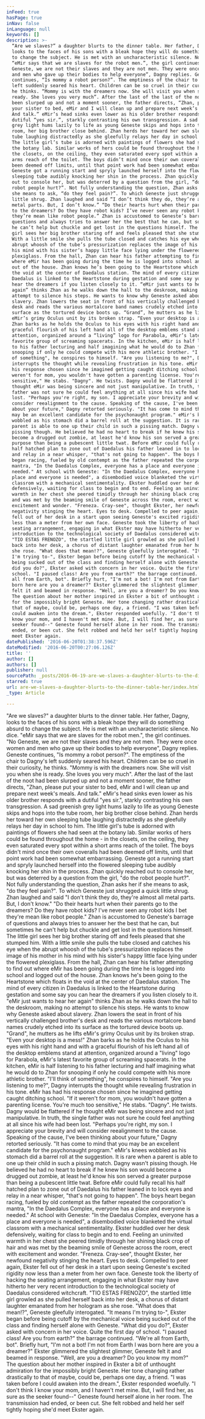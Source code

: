 ```yaml
---
inFeed: true
hasPage: true
inNav: false
inLanguage: null
keywords: []
description: >-
  “Are we slaves?” a daughter blurts to the dinner table. Her father, Dagny,
  looks to the faces of his sons with a bleak hope they will do something absurd
  to change the subject. He is met with an uncharacteristic silence. No dice.
  “eMir says that we are slaves for the robot men.”, the girl continues. “No
  Geneste, we are not their slaves and they are not men. They were once women
  and men who gave up their bodies to help everyone”, Dagny replies. Geneste
  continues, “Is mommy a robot person?”. The emptiness of the chair to Dagny’s
  left suddenly seared his heart. Children can be so cruel in their curiosity,
  he thinks. “Mommy is with the dreamers now. She will visit you when she is
  ready. She loves you very much”. After the last of the last of the noot had
  been slurped up and not a moment sooner, the father directs, “Zhan, please put
  your sister to bed, eMir and I will clean up and prepare next week’s meals.
  And talk.” eMir’s head sinks even lower as his older brother responds with a
  dutiful “yes sir.”, starkly contrasting his own transgression. A sad greenish
  grey light hums lazily to life as young Geneste skips and hops into the tube
  room, her big brother close behind. Zhan herds her toward her own sleeping
  tube laughing distractedly as she gleefully relays her day in school to him.
  The little girl’s tube is adorned with paintings of flowers she had seen at
  the botany lab. Similar works of hers could be found throughout the home - in
  the closets, on the ceiling, they even saturated every spot within a short
  arms reach of the toilet. The boys didn’t mind once their own coveralls had
  been deemed off limits, until that point work had been somewhat embarrassing.
  Geneste got a running start and spryly launched herself into the flowered
  sleeping tube audibly knocking her shin in the process. Zhan quickly reached
  out to console her, but was deterred by a question from the girl, “do the
  robot people hurt?”. Not fully understanding the question, Zhan asks her if
  she means to ask, “do they feel pain?”. To which Geneste just shrugged a quick
  little shrug. Zhan laughed and said “I don’t think they do, they’re almost all
  metal parts. But, I don’t know.” “Do their hearts hurt when their parents go
  to the dreamers? Do they have robot kids? I’ve never seen any robot kids I bet
  they’re mean like robot people.” Zhan is accustomed to Geneste’s barrage of
  questions and always tries to answer her the best that he can, but sometimes
  he can’t help but chuckle and get lost in the questions himself. The little
  girl sees her big brother staring off and feels pleased that she stumped him.
  With a little smile she pulls the tube closed and catches his eye when the
  abrupt whoosh of the tube’s pressurization replaces the image of his mother in
  his mind with his sister’s happy little face lying under the flowered
  plexiglass. From the hall, Zhan can hear his father attempting to find out
  where eMir has been going during the time he is logged into school and logged
  out of the house. Zhan knows he’s been going to the Heartstone which floats in
  the void at the center of Daedalus station. The mind of every citizen in
  Daedalus is linked to the Heartstone during gestation and some say you can
  hear the dreamers if you listen closely to it. “eMir just wants to hear her
  again” thinks Zhan as he walks down the hall to the deskroom, making no
  attempt to silence his steps. He wants to know why Geneste asked about
  slavery. Zhan lowers the seat in front of his vertically challenged brother’s
  desk and reads the various mortalcore band names crudely etched into its
  surface as the tortured device boots up. “Grand”, he mutters as he lifts
  eMir’s grimy Oculus unit by its broken strap. “Even your desktop is a mess!”
  Zhan barks as he holds the Oculus to his eyes with his right hand and with a
  graceful flourish of his left hand all of the desktop emblems stand at
  attention, organized around a “living” logo for Parabola, eMir’s latest
  favorite group of screaming spacerats. In the kitchen, eMir is half listening
  to his father lecturing and half imagining what he would do to Zhan for
  snooping if only he could compete with his more athletic brother. "I'll think
  of something", he conspires to himself. "Are you listening to me?", Dagny
  interrupts the thought while revealing frustration in his tone. eMir has had
  his response chosen since he imagined getting caught ditching school. "If it
  weren't for mom, you wouldn't have gotten a parenting license. You're much too
  sensitive," He stabs. "Dagny". He twists. Dagny would be flattered if he
  thought eMir was being sincere and not just manipulative. In truth, the single
  father was not sure he could feel anything at all since his wife had been
  lost. "Perhaps you're right, my son. I appreciate your brevity and will
  consider reealignment to the cause. Speaking of the cause, I've been thinking
  about your future," Dagny retorted seriously. "It has come to mind that you
  may be an excellent candidate for the psychonaught program." eMir's knees
  wobbled as his stomach did a barrel roll at the suggestion. It is rare when a
  parent is able to one up their child in such a pissing match. Dagny wasn't
  pissing though. He believed he had no heart to break if he knew his son would
  become a drugged out zombie, at least he'd know his son served a greater
  purpose than being a pubescent little twat. Before eMir could fully recall his
  half hatched plan to zone out of Daedalus his father leaned in to lock eyes
  and relay in a near whisper, "that's not going to happen". The boys heart
  began racing, fueled by old contempt as the father repeated the corporation's
  mantra, "In the Daedalus Complex, everyone has a place and everyone is
  needed." At school with Geneste: "In the Daedalus Complex, everyone has a
  place and everyone is needed", a disembodied voice blanketed the virtual
  classrom with a mechanical sentimentality. Ekster huddled over her desk
  defensively, waiting for class to begin and to end. Feeling an uninvited
  warmth in her chest she peered timidly through her shining black crop of hair
  and was met by the beaming smile of Geneste across the room, erect with
  excitement and wonder. "Freneza. Cray-see", thought Ekster, her newfound
  negativity stinging the heart. Eyes to desk. Compelled to peer again, Ekster
  fell out of her desk in a start upon seeing Geneste's excited rigidity now
  less than a meter from her own face. Geneste took the liberty of hacking the
  seating arrangement, engaging in what Ekster may have hitherto her very recent
  introduction to the technological society of Daedalus considered witchcraft.
  "TIO ESTAS FRENOZO", the startled little girl growled as she pulled herself
  back into her desk, a chorus of distant laughter emanated from her hologram as
  she rose. "What does that mean!?", Geneste gleefully interogated. "It means
  I'm trying to-", Ekster began before being cutoff by the mechanical voice
  being sucked out of the class and finding herself alone with Geneste. "What
  did you do?", Ekster asked with concern in her voice. Quite the first day of
  school. "I paused class! Are you from earth?" the barrage continued. "We're
  all from Earth, bot". Briefly hurt, "I'm not a bot! I'm not from Earth I was
  born here are you a dreamer?" Ekster glimmered the slightest glimmer, Geneste
  felt it and beamed in response. "Well, are you a dreamer? Do you know my mom?"
  The question about her mother inspired in Ekster a bit of unthought admiration
  for the impossibly bright Geneste. Her tone changing rather drastically to
  that of maybe, could be, perhaps one day, a friend. "I was taken before I
  could awaken into the dream.", Ekster responded woefully. "I don't think I
  know your mom, and I haven't met mine. But, I will find her, as sure as the
  seeker found--" Geneste found herself alone in her room. The transmission had
  ended, or been cut. She felt robbed and held her self tightly hoping she'd
  meet Ekster again. 
datePublished: '2016-06-20T01:38:37.596Z'
dateModified: '2016-06-20T00:27:06.126Z'
title: ''
author: []
authors: []
publisher: null
sourcePath: _posts/2016-06-19-are-we-slaves-a-daughter-blurts-to-the-dinner-table-her.md
starred: true
url: are-we-slaves-a-daughter-blurts-to-the-dinner-table-her/index.html
_type: Article

---
```

"Are we slaves?" a daughter blurts to the dinner table. Her father, Dagny, looks to the faces of his sons with a bleak hope they will do something absurd to change the subject. He is met with an uncharacteristic silence. No dice. "eMir says that we are slaves for the robot men.", the girl continues. "No Geneste, we are not their slaves and they are not men. They were once women and men who gave up their bodies to help everyone", Dagny replies. Geneste continues, "Is mommy a robot person?". The emptiness of the chair to Dagny's left suddenly seared his heart. Children can be so cruel in their curiosity, he thinks. "Mommy is with the dreamers now. She will visit you when she is ready. She loves you very much". After the last of the last of the noot had been slurped up and not a moment sooner, the father directs, "Zhan, please put your sister to bed, eMir and I will clean up and prepare next week's meals. And talk." eMir's head sinks even lower as his older brother responds with a dutiful "yes sir.", starkly contrasting his own transgression. A sad greenish grey light hums lazily to life as young Geneste skips and hops into the tube room, her big brother close behind. Zhan herds her toward her own sleeping tube laughing distractedly as she gleefully relays her day in school to him. The little girl's tube is adorned with paintings of flowers she had seen at the botany lab. Similar works of hers could be found throughout the home - in the closets, on the ceiling, they even saturated every spot within a short arms reach of the toilet. The boys didn't mind once their own coveralls had been deemed off limits, until that point work had been somewhat embarrassing. Geneste got a running start and spryly launched herself into the flowered sleeping tube audibly knocking her shin in the process. Zhan quickly reached out to console her, but was deterred by a question from the girl, "do the robot people hurt?". Not fully understanding the question, Zhan asks her if she means to ask, "do they feel pain?". To which Geneste just shrugged a quick little shrug. Zhan laughed and said "I don't think they do, they're almost all metal parts. But, I don't know." "Do their hearts hurt when their parents go to the dreamers? Do they have robot kids? I've never seen any robot kids I bet they're mean like robot people." Zhan is accustomed to Geneste's barrage of questions and always tries to answer her the best that he can, but sometimes he can't help but chuckle and get lost in the questions himself. The little girl sees her big brother staring off and feels pleased that she stumped him. With a little smile she pulls the tube closed and catches his eye when the abrupt whoosh of the tube's pressurization replaces the image of his mother in his mind with his sister's happy little face lying under the flowered plexiglass. From the hall, Zhan can hear his father attempting to find out where eMir has been going during the time he is logged into school and logged out of the house. Zhan knows he's been going to the Heartstone which floats in the void at the center of Daedalus station. The mind of every citizen in Daedalus is linked to the Heartstone during gestation and some say you can hear the dreamers if you listen closely to it. "eMir just wants to hear her again" thinks Zhan as he walks down the hall to the deskroom, making no attempt to silence his steps. He wants to know why Geneste asked about slavery. Zhan lowers the seat in front of his vertically challenged brother's desk and reads the various mortalcore band names crudely etched into its surface as the tortured device boots up. "Grand", he mutters as he lifts eMir's grimy Oculus unit by its broken strap. "Even your desktop is a mess!" Zhan barks as he holds the Oculus to his eyes with his right hand and with a graceful flourish of his left hand all of the desktop emblems stand at attention, organized around a "living" logo for Parabola, eMir's latest favorite group of screaming spacerats. In the kitchen, eMir is half listening to his father lecturing and half imagining what he would do to Zhan for snooping if only he could compete with his more athletic brother. "I'll think of something", he conspires to himself. "Are you listening to me?", Dagny interrupts the thought while revealing frustration in his tone. eMir has had his response chosen since he imagined getting caught ditching school. "If it weren't for mom, you wouldn't have gotten a parenting license. You're much too sensitive," He stabs. "Dagny". He twists. Dagny would be flattered if he thought eMir was being sincere and not just manipulative. In truth, the single father was not sure he could feel anything at all since his wife had been lost. "Perhaps you're right, my son. I appreciate your brevity and will consider reealignment to the cause. Speaking of the cause, I've been thinking about your future," Dagny retorted seriously. "It has come to mind that you may be an excellent candidate for the psychonaught program." eMir's knees wobbled as his stomach did a barrel roll at the suggestion. It is rare when a parent is able to one up their child in such a pissing match. Dagny wasn't pissing though. He believed he had no heart to break if he knew his son would become a drugged out zombie, at least he'd know his son served a greater purpose than being a pubescent little twat. Before eMir could fully recall his half hatched plan to zone out of Daedalus his father leaned in to lock eyes and relay in a near whisper, "that's not going to happen". The boys heart began racing, fueled by old contempt as the father repeated the corporation's mantra, "In the Daedalus Complex, everyone has a place and everyone is needed." At school with Geneste: "In the Daedalus Complex, everyone has a place and everyone is needed", a disembodied voice blanketed the virtual classrom with a mechanical sentimentality. Ekster huddled over her desk defensively, waiting for class to begin and to end. Feeling an uninvited warmth in her chest she peered timidly through her shining black crop of hair and was met by the beaming smile of Geneste across the room, erect with excitement and wonder. "Freneza. Cray-see", thought Ekster, her newfound negativity stinging the heart. Eyes to desk. Compelled to peer again, Ekster fell out of her desk in a start upon seeing Geneste's excited rigidity now less than a meter from her own face. Geneste took the liberty of hacking the seating arrangement, engaging in what Ekster may have hitherto her very recent introduction to the technological society of Daedalus considered witchcraft. "TIO ESTAS FRENOZO", the startled little girl growled as she pulled herself back into her desk, a chorus of distant laughter emanated from her hologram as she rose. "What does that mean!?", Geneste gleefully interogated. "It means I'm trying to-", Ekster began before being cutoff by the mechanical voice being sucked out of the class and finding herself alone with Geneste. "What did you do?", Ekster asked with concern in her voice. Quite the first day of school. "I paused class! Are you from earth?" the barrage continued. "We're all from Earth, bot". Briefly hurt, "I'm not a bot! I'm not from Earth I was born here are you a dreamer?" Ekster glimmered the slightest glimmer, Geneste felt it and beamed in response. "Well, are you a dreamer? Do you know my mom?" The question about her mother inspired in Ekster a bit of unthought admiration for the impossibly bright Geneste. Her tone changing rather drastically to that of maybe, could be, perhaps one day, a friend. "I was taken before I could awaken into the dream.", Ekster responded woefully. "I don't think I know your mom, and I haven't met mine. But, I will find her, as sure as the seeker found--" Geneste found herself alone in her room. The transmission had ended, or been cut. She felt robbed and held her self tightly hoping she'd meet Ekster again.